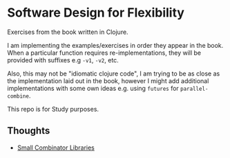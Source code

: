 # Software Design for Flexibility

Exercises from the book written in Clojure.

I am implementing the examples/exercises in order they appear in the
book. When a particular function requires re-implementations, they
will be provided with suffixes e.g `-v1`, `-v2`, etc.

Also, this may not be "idiomatic clojure code", I am trying to be as
close as the implementation laid out in the book, however I might add
additional implementations with some own ideas e.g. using `futures`
for `parallel-combine`.

This repo is for Study purposes.


## Thoughts

- [Small Combinator Libraries](docs/small-combinator-lib.md)
